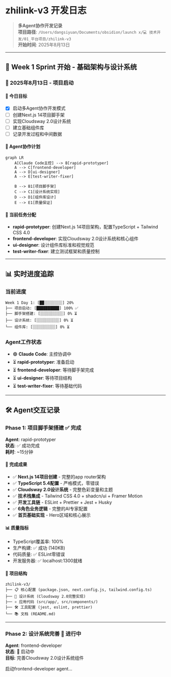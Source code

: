 # zhilink-v3 开发日志

> **多Agent协作开发记录**  
> **项目路径**: `/Users/dangsiyuan/Documents/obsidion/launch x/💻 技术开发/01_平台项目/zhilink-v3`  
> **开始时间**: 2025年8月13日

---

## 🚀 Week 1 Sprint 开始 - 基础架构与设计系统

### 📅 2025年8月13日 - 项目启动

#### 🎯 今日目标
- [x] 启动多Agent协作开发模式
- [ ] 创建Next.js 14项目脚手架
- [ ] 实现Cloudsway 2.0设计系统
- [ ] 建立基础组件库
- [ ] 记录开发过程和中间数据

#### 🤖 Agent协作计划
```mermaid
graph LR
    A[Claude Code主控] --> B[rapid-prototyper]
    A --> C[frontend-developer] 
    A --> D[ui-designer]
    A --> E[test-writer-fixer]
    
    B --> B1[项目脚手架]
    C --> C1[设计系统实现]
    D --> D1[组件库设计]
    E --> E1[质量保证]
```

#### 🎯 当前任务分配
- **rapid-prototyper**: 创建Next.js 14项目架构，配置TypeScript + Tailwind CSS 4.0
- **frontend-developer**: 实现Cloudsway 2.0设计系统和核心组件
- **ui-designer**: 设计组件库标准和视觉规范
- **test-writer-fixer**: 建立测试框架和质量控制

---

## 📊 实时进度追踪

### 当前进度
```
Week 1 Day 1: [██░░░░░░░░] 20%
├── 项目启动: [██████████] 100% ✅
├── 脚手架搭建: [░░░░░░░░░░] 0% ⏳
├── 设计系统: [░░░░░░░░░░] 0% ⏳
└── 组件库: [░░░░░░░░░░] 0% ⏳
```

### Agent工作状态
- 🟢 **Claude Code**: 主控协调中
- ⏳ **rapid-prototyper**: 准备启动
- ⏳ **frontend-developer**: 等待脚手架完成
- ⏳ **ui-designer**: 等待项目结构
- ⏳ **test-writer-fixer**: 等待基础代码

---

## 🛠️ Agent交互记录

### Phase 1: 项目脚手架搭建 ✅ 完成

**Agent**: rapid-prototyper  
**状态**: ✅ 成功完成  
**耗时**: ~15分钟

#### 🎯 完成成果
- ✅ **Next.js 14项目创建** - 完整的app router架构
- ✅ **TypeScript 5.4配置** - 严格模式，零错误
- ✅ **Cloudsway 2.0设计系统** - 完整色彩变量和主题
- ✅ **技术栈集成** - Tailwind CSS 4.0 + shadcn/ui + Framer Motion
- ✅ **开发工具链** - ESLint + Prettier + Jest + Husky
- ✅ **6角色业务逻辑** - 完整的AI专家配置
- ✅ **首页基础实现** - Hero区域和核心展示

#### 📊 质量指标
- TypeScript覆盖率: 100%
- 生产构建: ✅ 成功 (140KB)
- 代码质量: ✅ ESLint零错误
- 开发服务器: ✅ localhost:1300就绪

#### 📂 项目结构
```
zhilink-v3/
├── 📋 核心配置 (package.json, next.config.js, tailwind.config.ts)
├── 🎨 设计系统 (Cloudsway 2.0完整实现)
├── ⚛️ 应用代码 (src/app/, src/components/)
├── 🛠️ 工具配置 (jest, eslint, prettier)
└── 📚 文档 (README.md)
```

---

### Phase 2: 设计系统完善 🔄 进行中

**Agent**: frontend-developer  
**状态**: 🔄 启动中  
**目标**: 完善Cloudsway 2.0设计系统组件

启动frontend-developer agent...